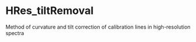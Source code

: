 # HRes_tiltRemoval
Method of curvature and tilt correction of calibration lines in high-resolution spectra
